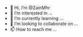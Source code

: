 - 👋 Hi, I’m @ZainMhr
- 👀 I’m interested in ...
- 🌱 I’m currently learning ...
- 💞️ I’m looking to collaborate on ...
- 📫 How to reach me ...

<!---
ZainMhr/ZainMhr is a ✨ special ✨ repository because its `README.md` (this file) appears on your GitHub profile.
You can click the Preview link to take a look at your changes.
--->
